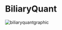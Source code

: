 # BiliaryQuant

![biliaryquantgraphic](https://github.com/DominickHellen/BiliaryQuant/assets/88243822/ded77fca-4191-4829-8e71-c66abf8b0507)
